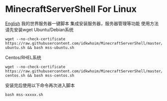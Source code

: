 # MinecraftServerShell For Linux
[English](./english)
我的世界服务器一键脚本 集成安装服务器，服务器管理等功能
使用方法
请先安装wget
Ubuntu/Debian系统
```
wget --no-check-certificate https://raw.githubusercontent.com/idkwhoim/MinecraftServerShell/master/mss-ubuntu.sh && bash mss-ubuntu.sh
```
Centos/RHEL系统
```
wget --no-check-certificate https://raw.githubusercontent.com/idkwhoim/MinecraftServerShell/master/mss-centos.sh && bash mss-centos.sh
```
安装完后使用以下命令再次进入脚本
```
bash mss-xxxxx.sh
```
